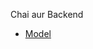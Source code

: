 Chai aur Backend

- [Model](https://www.youtube.com/redirect?event=video_description&redir_token=QUFFLUhqbjB4dWJHZC11YVBxd2ItUXhrY1AtbzY2dl84Z3xBQ3Jtc0ttVm9jVnpiSmxXejhrcmpTWnNXNlMwZmczcmQ5MEhxMHMtWDdWTVR3TzI1U2FJeVNWRzB4TFdmOUk5VjZlNXVGQWlVa3JhRGNiUFFkZ0FGeDBBay1xY3BkNDdqU1QwZ3l2WThIYk9QbFd5dl94MlkwRQ&q=https%3A%2F%2Fapp.eraser.io%2Fworkspace%2FYtPqZ1VogxGy1jzIDkzj%3Forigin%3Dshare&v=9B4CvtzXRpc)
